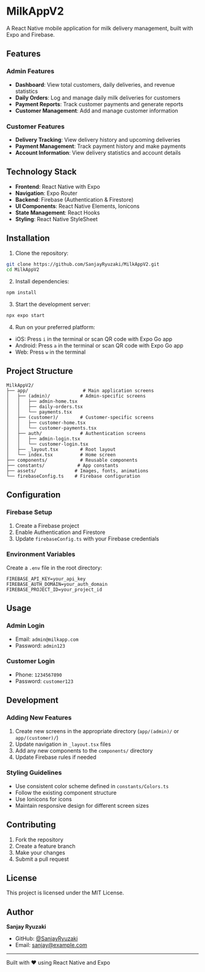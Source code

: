 # MilkAppV2

A React Native mobile application for milk delivery management, built with Expo and Firebase.

## Features

### Admin Features
- **Dashboard**: View total customers, daily deliveries, and revenue statistics
- **Daily Orders**: Log and manage daily milk deliveries for customers
- **Payment Reports**: Track customer payments and generate reports
- **Customer Management**: Add and manage customer information

### Customer Features
- **Delivery Tracking**: View delivery history and upcoming deliveries
- **Payment Management**: Track payment history and make payments
- **Account Information**: View delivery statistics and account details

## Technology Stack

- **Frontend**: React Native with Expo
- **Navigation**: Expo Router
- **Backend**: Firebase (Authentication & Firestore)
- **UI Components**: React Native Elements, Ionicons
- **State Management**: React Hooks
- **Styling**: React Native StyleSheet

## Installation

1. Clone the repository:
```bash
git clone https://github.com/SanjayRyuzaki/MilkAppV2.git
cd MilkAppV2
```

2. Install dependencies:
```bash
npm install
```

3. Start the development server:
```bash
npx expo start
```

4. Run on your preferred platform:
- iOS: Press `i` in the terminal or scan QR code with Expo Go app
- Android: Press `a` in the terminal or scan QR code with Expo Go app
- Web: Press `w` in the terminal

## Project Structure

```
MilkAppV2/
├── app/                    # Main application screens
│   ├── (admin)/           # Admin-specific screens
│   │   ├── admin-home.tsx
│   │   ├── daily-orders.tsx
│   │   └── payments.tsx
│   ├── (customer)/        # Customer-specific screens
│   │   ├── customer-home.tsx
│   │   └── customer-payments.tsx
│   ├── auth/              # Authentication screens
│   │   ├── admin-login.tsx
│   │   └── customer-login.tsx
│   ├── _layout.tsx        # Root layout
│   └── index.tsx          # Home screen
├── components/            # Reusable components
├── constants/            # App constants
├── assets/              # Images, fonts, animations
└── firebaseConfig.ts    # Firebase configuration
```

## Configuration

### Firebase Setup
1. Create a Firebase project
2. Enable Authentication and Firestore
3. Update `firebaseConfig.ts` with your Firebase credentials

### Environment Variables
Create a `.env` file in the root directory:
```
FIREBASE_API_KEY=your_api_key
FIREBASE_AUTH_DOMAIN=your_auth_domain
FIREBASE_PROJECT_ID=your_project_id
```

## Usage

### Admin Login
- Email: `admin@milkapp.com`
- Password: `admin123`

### Customer Login
- Phone: `1234567890`
- Password: `customer123`

## Development

### Adding New Features
1. Create new screens in the appropriate directory (`app/(admin)/` or `app/(customer)/`)
2. Update navigation in `_layout.tsx` files
3. Add any new components to the `components/` directory
4. Update Firebase rules if needed

### Styling Guidelines
- Use consistent color scheme defined in `constants/Colors.ts`
- Follow the existing component structure
- Use Ionicons for icons
- Maintain responsive design for different screen sizes

## Contributing

1. Fork the repository
2. Create a feature branch
3. Make your changes
4. Submit a pull request

## License

This project is licensed under the MIT License.

## Author

**Sanjay Ryuzaki**
- GitHub: [@SanjayRyuzaki](https://github.com/SanjayRyuzaki)
- Email: sanjay@example.com

---

Built with ❤️ using React Native and Expo 